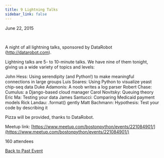 ```yaml
---
title: 9 Lightning Talks
sidebar_link: false
---
```


June 22, 2015


   

A night of all lightning talks, sponsored by DataRobot (http://datarobot.com).

Lightning talks are 5- to 10-minute talks. We have nine of them tonight, giving us a wide variety of topics and levels:

John Hess: Using serendipity (and Python!) to make meaningful connections in large groups
Luis Soares: Using Python to visualize yeast chip-seq data
Duke Adamonis: A noob writes a log parser
Robert Chase: Cumulus: a Django-based cloud manager
Carol Novitsky: Queuing theory
Eric Ma: Testing your data
James Santucci: Comparing Medicaid payment models
Rick Landau: .format() gently
Matt Bachmann: Hypothesis: Test your code by describing it

Pizza will be provided, thanks to DataRobot.


Meetup link: [https://www.meetup.com/bostonpython/events/221084901/](https://www.meetup.com/bostonpython/events/221084901/)

160 attendees

[Back to Past Event](past-events.md)